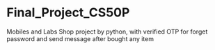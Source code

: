 # Final_Project_CS50P
Mobiles and Labs Shop project by python, with verified OTP for forget password and send message after bought any item
